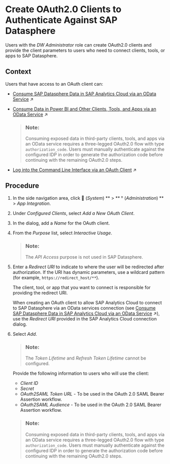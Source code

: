 <!-- loio3f92b46fe0314e8ba60720e409c219fc -->

<link rel="stylesheet" type="text/css" href="../css/sap-icons.css"/>

# Create OAuth2.0 Clients to Authenticate Against SAP Datasphere

Users with the *DW Administrator* role can create OAuth2.0 clients and provide the client parameters to users who need to connect clients, tools, or apps to SAP Datasphere.



## Context

Users that have access to an OAuth client can:

-   [Consume SAP Datasphere Data in SAP Analytics Cloud via an OData Service](https://help.sap.com/viewer/43509d67b8b84e66a30851e832f66911/cloud/en-US/9de2c660fd3b4db2b89ad25e584e8857.html "You can create an import data connection in SAP Analytics Cloud to consume data from a view exposed via the SAP Datasphere OData API and consume it in an SAP Analytics Cloud model.") :arrow_upper_right:
-   [Consume Data in Power BI and Other Clients, Tools, and Apps via an OData Service](https://help.sap.com/viewer/43509d67b8b84e66a30851e832f66911/cloud/en-US/add771abf6f54c9d8de4c7e470a0e6f0.html "You can consume data exposed as views in Microsoft Power BI and other third-party clients, tools, and apps via the OData API.") :arrow_upper_right:

    > ### Note:  
    > Consuming exposed data in third-party clients, tools, and apps via an OData service requires a three-legged OAuth2.0 flow with type `authorization_code`. Users must manually authenticate against the configured IDP in order to generate the authorization code before continuing with the remaining OAuth2.0 steps.

-   [Log into the Command Line Interface via an OAuth Client](https://help.sap.com/viewer/d0ecd6f297ac40249072a44df0549c1a/cloud/en-US/eb7228a171a842fa84e48c899d48c970.html "If an administrator has created an OAuth client for datasphere command line interface users to log into, there are several methods for accessing it.") :arrow_upper_right:



<a name="loio3f92b46fe0314e8ba60720e409c219fc__steps_bh1_spq_gxb"/>

## Procedure

1.  In the side navigation area, click <span class="FPA-icons"></span> \(*System*\) ** \> ** <span class="Belize-icons"></span> \(*Administration*\) ** \> *App Integration*.

2.  Under *Configured Clients*, select *Add a New OAuth Client*.

3.  In the dialog, add a *Name* for the OAuth client.

4.  From the *Purpose* list, select *Interactive Usage*.

    > ### Note:  
    > The *API Access* purpose is not used in SAP Datasphere.

5.  Enter a *Redirect URl* to indicate to where the user will be redirected after authorization. If the URI has dynamic parameters, use a wildcard pattern \(for example, `https://redirect_host/**`\).

    The client, tool, or app that you want to connect is responsible for providing the redirect URI.

    When creating an OAuth client to allow SAP Analytics Cloud to connect to SAP Datasphere via an OData services connection \(see [Consume SAP Datasphere Data in SAP Analytics Cloud via an OData Service](https://help.sap.com/viewer/43509d67b8b84e66a30851e832f66911/cloud/en-US/9de2c660fd3b4db2b89ad25e584e8857.html "You can create an import data connection in SAP Analytics Cloud to consume data from a view exposed via the SAP Datasphere OData API and consume it in an SAP Analytics Cloud model.") :arrow_upper_right:\), use the *Redirect URl* provided in the SAP Analytics Cloud connection dialog.

6.  Select *Add*.

    > ### Note:  
    > The *Token Lifetime* and *Refresh Token Lifetime* cannot be configured.

    Provide the following information to users who will use the client:

    -   *Client ID*
    -   *Secret*
    -   *OAuth2SAML Token URL* - To be used in the OAuth 2.0 SAML Bearer Assertion workflow.
    -   *OAuth2SAML Audience* - To be used in the OAuth 2.0 SAML Bearer Assertion workflow.

    > ### Note:  
    > Consuming exposed data in third-party clients, tools, and apps via an OData service requires a three-legged OAuth2.0 flow with type `authorization_code`. Users must manually authenticate against the configured IDP in order to generate the authorization code before continuing with the remaining OAuth2.0 steps.


